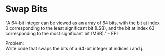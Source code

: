 # Swap Bits
"A 64-bit integer can be viewed as an array of 64 bits, with the bit at index 0 corresponding to the least significant bit (LSB), and the bit at index 63 corresponding to the most significant bit (MSB)." - EPI  
  
Problem:  
    Write code that swaps the bits of a 64-bit integer at indices i and j.